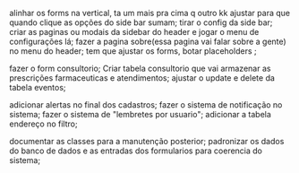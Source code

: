 <!-- mais faceis  -->
alinhar os forms na vertical, ta um mais pra cima q outro kk
ajustar para que quando clique as opções do side bar sumam;
tirar o config da side bar;
criar as paginas ou modais da sidebar do header e jogar o menu de configurações lá; 
fazer a pagina sobre(essa pagina vai falar sobre a gente) no menu do header;
tem que  ajustar os forms, botar placeholders ;




<!-- mais dificil -->

<!-- add controller e class para adicionar os clientes; -->
<!-- Criar tabela medico e relacionar com a tabela endereçosMedico ; -->
<!-- Criar tabela serviços; -->
<!-- ajustar o link serviços; -->
<!-- começar o sistema de mensagens para os clientes; -->
<!-- fazer o controler/class Medico; -->
fazer o form consultorio;
Criar tabela consultorio que vai armazenar as prescrições farmaceuticas e atendimentos;
ajustar o update e delete da tabela eventos;
<!-- ver como q faz pra saida de doc no bd; -->

adicionar alertas no final dos cadastros;
fazer o sistema de notificação no sistema;
fazer o sistema de "lembretes por usuario";
adicionar a tabela endereço no filtro;


<!-- botar hash nas senhas das farmacias; -->

<!-- Padronização -->
documentar as classes para a manutenção posterior;
padronizar os dados do banco de dados e as entradas dos formularios para coerencia do sistema;